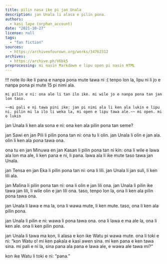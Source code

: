 ```yaml
---
title: pilin nasa ike pi jan Unala
description: jan Unala li alasa e pilin pona.
authors:
  - kasi lape (orphan_account)
date: "2021-10-27"
license: null
tags:
  - "fan fiction"
sources:
  - https://archiveofourown.org/works/34762312
archives:
  - https://archive.ph/V6bk5
preprocessing: mi nasin Markdown e lipu open pi nasin HTML
---
```


!!! note
ilo ike li pana e nanpa pona mute tawa ni :( tenpo lon la, lipu ni li jo e nanpa pona pi mute 15 pi nimi ala.

    mi pilin e ni: ona ale li tan ilo ike. mi wile jo e nanpa pona tan jan lon taso.

    ~~mi pali e ni tawa pini ike: jan pi nimi ala li ken ala lukin e lipu ni. pilin mi la ilo li weka la, mi open e lipu tawa ale.~~ mi open. mi o lukin

jan Unala li ken ala sona e ni: ona ken ala pilin pona tan seme?

jan Sawi en jan Pili li pilin pona tan ni: ona tu li olin. jan Unala li olin e jan ala. olin li ken ala pona tawa ona.

ona tu en jan Minuwa en jan Kasan li pilin pona tan ni kin: ona li wile e lawa ala lon ma ale, li ken pana e ni, li pana. lawa ala li ike mute taso tawa jan Unala.

jan Tensa en jan Eka li pilin pona tan ni: ona li lili. jan Unala li jan suli, li ken lili ala.

jan Malina li pilin pona tan ni: ona li olin e jan lili ona. jan Unala li pilin ike tawa jan lili, li wile olin e jan lili ona. taso, tenpo lon la, ona li ken ala pilin pona tawa ona.

jan Unala li lawa e ma la, ona li wawa mute, li ken mute. taso, ona li ken ala pilin pona.

jan Unala li pilin e ni: wawa li pona tawa ona. ona li lawa e ma ale la, ona li ken ale. ona li ken pilin pona.

jan Unala li tawa ma kon, li alasa e kon ike Watu pi wawa mute. ona li toki e ni: “kon Watu o! mi ken pakala e kasi awen sina. mi ken pana e ken tawa sina. mi pali e ni la, sina pana ala pana e lawa ale, e wawa ale tawa mi?”

kon ike Watu li toki e ni: “pana.”
